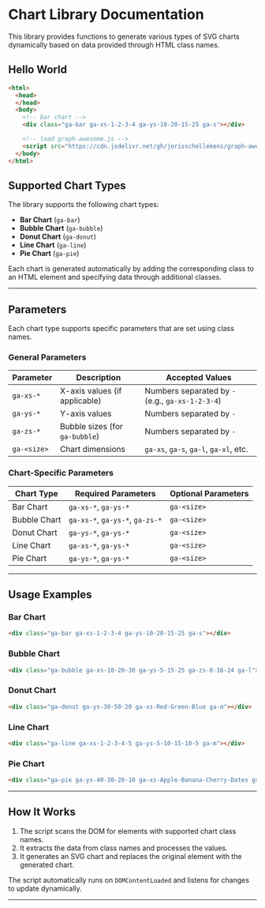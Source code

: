 # Chart Library Documentation

This library provides functions to generate various types of SVG charts dynamically based on data provided through HTML class names.

## Hello World

```html
<html>
  <head>
  </head>
  <body>
    <!-- bar chart -->
    <div class="ga-bar ga-xs-1-2-3-4 ga-ys-10-20-15-25 ga-s"></div>

    <!-- load graph-awesome.js -->
    <script src="https://cdn.jsdelivr.net/gh/jorisschellekens/graph-awesome@main/graph_awesome.js"></script>
  </body>
</html>
```

## Supported Chart Types

The library supports the following chart types:

- **Bar Chart** (`ga-bar`)
- **Bubble Chart** (`ga-bubble`)
- **Donut Chart** (`ga-donut`)
- **Line Chart** (`ga-line`)
- **Pie Chart** (`ga-pie`)

Each chart is generated automatically by adding the corresponding class to an HTML element and specifying data through additional classes.

---

## Parameters

Each chart type supports specific parameters that are set using class names.

### General Parameters

| Parameter     | Description                      | Accepted Values                                  |
|---------------|----------------------------------|--------------------------------------------------|
| `ga-xs-*`     | X-axis values (if applicable)    | Numbers separated by `-` (e.g., `ga-xs-1-2-3-4`) |
| `ga-ys-*`     | Y-axis values                    | Numbers separated by `-`                         |
| `ga-zs-*`     | Bubble sizes (for `ga-bubble`)   | Numbers separated by `-`                         |
| `ga-<size>`   | Chart dimensions                 | `ga-xs`, `ga-s`, `ga-l`, `ga-xl`, etc.           |

### Chart-Specific Parameters

| Chart Type   | Required Parameters             | Optional Parameters    |
|--------------|---------------------------------|------------------------|
| Bar Chart    | `ga-xs-*`, `ga-ys-*`            | `ga-<size>`            |
| Bubble Chart | `ga-xs-*`, `ga-ys-*`, `ga-zs-*` | `ga-<size>`            |
| Donut Chart  | `ga-ys-*`, `ga-ys-*`            | `ga-<size>`            |
| Line Chart   | `ga-xs-*`, `ga-ys-*`            | `ga-<size>`            |
| Pie Chart    | `ga-ys-*`, `ga-ys-*`            | `ga-<size>`            |

---

## Usage Examples

### Bar Chart
```html
<div class="ga-bar ga-xs-1-2-3-4 ga-ys-10-20-15-25 ga-s"></div>
```

### Bubble Chart
```html
<div class="ga-bubble ga-xs-10-20-30 ga-ys-5-15-25 ga-zs-8-16-24 ga-l"></div>
```

### Donut Chart
```html
<div class="ga-donut ga-ys-30-50-20 ga-xs-Red-Green-Blue ga-m"></div>
```

### Line Chart
```html
<div class="ga-line ga-xs-1-2-3-4-5 ga-ys-5-10-15-10-5 ga-m"></div>
```

### Pie Chart
```html
<div class="ga-pie ga-ys-40-30-20-10 ga-xs-Apple-Banana-Cherry-Dates ga-l"></div>
```

---

## How It Works

1. The script scans the DOM for elements with supported chart class names.
2. It extracts the data from class names and processes the values.
3. It generates an SVG chart and replaces the original element with the generated chart.

The script automatically runs on `DOMContentLoaded` and listens for changes to update dynamically.

---

